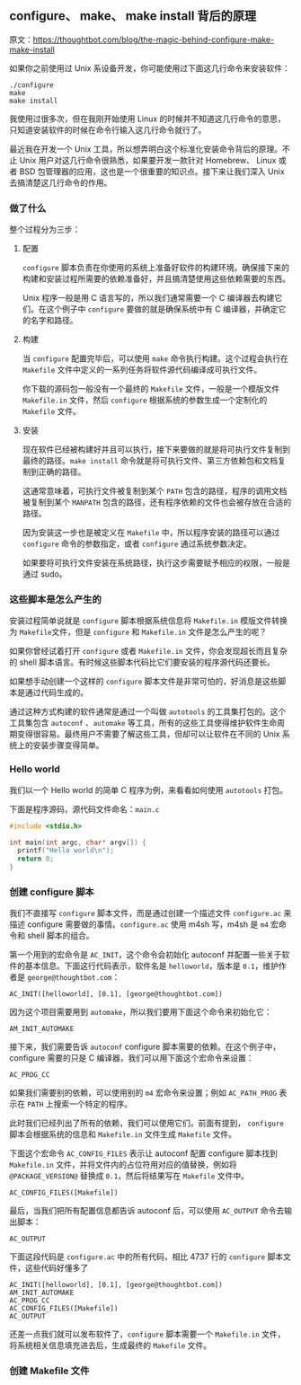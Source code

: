## configure、 make、 make install 背后的原理

原文：<https://thoughtbot.com/blog/the-magic-behind-configure-make-make-install>

如果你之前使用过 Unix 系设备开发，你可能使用过下面这几行命令来安装软件：

``` shell
./configure
make
make install
```

我使用过很多次，但在我刚开始使用 Linux 的时候并不知道这几行命令的意思，只知道安装软件的时候在命令行输入这几行命令就行了。

最近我在开发一个 Unix 工具，所以想弄明白这个标准化安装命令背后的原理。不止 Unix 用户对这几行命令很熟悉，如果要开发一款针对 Homebrew、 Linux 或者 BSD 包管理器的应用，这也是一个很重要的知识点。接下来让我们深入 Unix 去搞清楚这几行命令的作用。

### 做了什么

整个过程分为三步：

1. 配置

   `configure` 脚本负责在你使用的系统上准备好软件的构建环境。确保接下来的构建和安装过程所需要的依赖准备好，并且搞清楚使用这些依赖需要的东西。

   Unix 程序一般是用 C 语言写的，所以我们通常需要一个 C 编译器去构建它们。在这个例子中 `configure` 要做的就是确保系统中有 C 编译器，并确定它的名字和路径。

2. 构建

   当 `configure` 配置完毕后，可以使用 `make` 命令执行构建。这个过程会执行在 `Makefile` 文件中定义的一系列任务将软件源代码编译成可执行文件。

   你下载的源码包一般没有一个最终的 `Makefile` 文件，一般是一个模版文件 `Makefile.in` 文件，然后 `configure` 根据系统的参数生成一个定制化的 `Makefile` 文件。

3. 安装

   现在软件已经被构建好并且可以执行，接下来要做的就是将可执行文件复制到最终的路径。`make install` 命令就是将可执行文件、第三方依赖包和文档复制到正确的路径。

   这通常意味着，可执行文件被复制到某个 `PATH` 包含的路径，程序的调用文档被复制到某个 `MANPATH` 包含的路径，还有程序依赖的文件也会被存放在合适的路径。

   因为安装这一步也是被定义在 `Makefile` 中，所以程序安装的路径可以通过 `configure` 命令的参数指定，或者 `configure` 通过系统参数决定。

   如果要将可执行文件安装在系统路径，执行这步需要赋予相应的权限，一般是通过 sudo。

### 这些脚本是怎么产生的

安装过程简单说就是 `configure` 脚本根据系统信息将 `Makefile.in` 模版文件转换为 `Makefile`文件，但是 `configure` 和 `Makefile.in` 文件是怎么产生的呢？

如果你曾经试着打开 `configure` 或者 `Makefile.in` 文件，你会发现超长而且复杂的 shell 脚本语言。有时候这些脚本代码比它们要安装的程序源代码还要长。

如果想手动创建一个这样的 `configure` 脚本文件是非常可怕的，好消息是这些脚本是通过代码生成的。

通过这种方式构建的软件通常是通过一个叫做 `autotools` 的工具集打包的。这个工具集包含 `autoconf` 、`automake` 等工具，所有的这些工具使得维护软件生命周期变得很容易。最终用户不需要了解这些工具，但却可以让软件在不同的 Unix 系统上的安装步骤变得简单。

### Hello world

我们以一个 Hello world 的简单 C 程序为例，来看看如何使用 `autotools` 打包。

下面是程序源码，源代码文件命名：`main.c`

``` c
#include <stdio.h>

int main(int argc, char* argv[]) {
  printf("Hello world\n");
  return 0;
}
```

### 创建 configure 脚本

我们不直接写 `configure` 脚本文件，而是通过创建一个描述文件 `configure.ac` 来描述 configure 需要做的事情。`configure.ac` 使用 m4sh 写，m4sh 是 `m4` 宏命令和 shell 脚本的组合。

第一个用到的宏命令是 `AC_INIT`，这个命令会初始化 autoconf 并配置一些关于软件的基本信息。下面这行代码表示，软件名是 `helloworld`，版本是 `0.1`，维护作者是  `george@thoughtbot.com`：

``` m4sh
AC_INIT([helloworld], [0.1], [george@thoughtbot.com])
```

因为这个项目需要用到 `automake`，所以我们要用下面这个命令来初始化它：

``` m4sh
AM_INIT_AUTOMAKE
```

接下来，我们需要告诉 `autoconf` configure 脚本需要的依赖。在这个例子中，configure 需要的只是 C 编译器，我们可以用下面这个宏命令来设置：

``` m4sh
AC_PROG_CC
```

如果我们需要别的依赖，可以使用别的 `m4` 宏命令来设置；例如 `AC_PATH_PROG` 表示在 `PATH` 上搜索一个特定的程序。

此时我们已经列出了所有的依赖，我们可以使用它们。前面有提到， `configure` 脚本会根据系统的信息和 `Makefile.in` 文件生成 `Makefile` 文件。	

下面这个宏命令 `AC_CONFIG_FILES` 表示让 autoconf 配置 configure 脚本找到 `Makefile.in` 文件，并将文件内的占位符用对应的值替换，例如将 `@PACKAGE_VERSION@` 替换成 `0.1`，然后将结果写在 `Makefile` 文件中。

``` m4sh
AC_CONFIG_FILES([Makefile])
```

最后，当我们把所有配置信息都告诉 autoconf 后，可以使用 `AC_OUTPUT` 命令去输出脚本：

``` m4sh
AC_OUTPUT
```

下面这段代码是 `configure.ac` 中的所有代码，相比 4737 行的 `configure` 脚本文件，这些代码好懂多了

``` m4sh
AC_INIT([helloworld], [0.1], [george@thoughtbot.com])
AM_INIT_AUTOMAKE
AC_PROG_CC
AC_CONFIG_FILES([Makefile])
AC_OUTPUT
```

还差一点我们就可以发布软件了，`configure` 脚本需要一个 `Makefile.in` 文件，将系统相关信息填充进去后，生成最终的 `Makefile` 文件。

### 创建 Makefile 文件 

